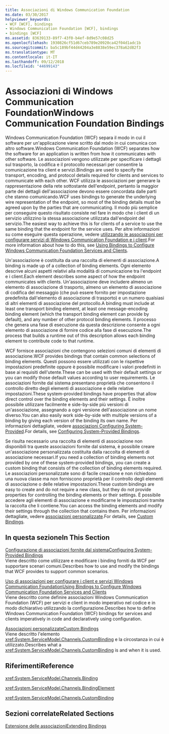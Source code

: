 ```yaml
---
title: Associazioni di Windows Communication Foundation
ms.date: 03/30/2017
helpviewer_keywords:
- WCF [WCF], bindings
- Windows Communication Foundation [WCF], bindings
- bindings [WCF]
ms.assetid: 83639133-89f7-43f0-b4ef-8d9e57c08d25
ms.openlocfilehash: 1930826cf51d67ceb789e20920ca42f04d1adc1b
ms.sourcegitcommit: ba5c189bf44d44204a3e8838e59ec378a62d82f3
ms.translationtype: MT
ms.contentlocale: it-IT
ms.lasthandoff: 09/12/2018
ms.locfileid: "44699143"
---
```

# <a name="windows-communication-foundation-bindings"></a><span data-ttu-id="0781f-102">Associazioni di Windows Communication Foundation</span><span class="sxs-lookup"><span data-stu-id="0781f-102">Windows Communication Foundation Bindings</span></span>
<span data-ttu-id="0781f-103">Windows Communication Foundation (WCF) separa il modo in cui il software per un'applicazione viene scritto dal modo in cui comunica con altro software.</span><span class="sxs-lookup"><span data-stu-id="0781f-103">Windows Communication Foundation (WCF) separates how the software for an application is written from how it communicates with other software.</span></span> <span data-ttu-id="0781f-104">Le associazioni vengono utilizzate per specificare i dettagli sul trasporto, la codifica e il protocollo necessari per consentire la comunicazione tra client e servizi.</span><span class="sxs-lookup"><span data-stu-id="0781f-104">Bindings are used to specify the transport, encoding, and protocol details required for clients and services to communicate with each other.</span></span> <span data-ttu-id="0781f-105">WCF utilizza le associazioni per generare la rappresentazione della rete sottostante dell'endpoint, pertanto la maggior parte dei dettagli dell'associazione devono essere concordata dalle parti che stanno comunicando.</span><span class="sxs-lookup"><span data-stu-id="0781f-105">WCF uses bindings to generate the underlying wire representation of the endpoint, so most of the binding details must be agreed upon by the parties that are communicating.</span></span> <span data-ttu-id="0781f-106">Il modo più semplice per conseguire questo risultato consiste nel fare in modo che i client di un servizio utilizzino la stessa associazione utilizzata dall'endpoint del servizio.</span><span class="sxs-lookup"><span data-stu-id="0781f-106">The easiest way to achieve this is for clients of a service to use the same binding that the endpoint for the service uses.</span></span> <span data-ttu-id="0781f-107">Per altre informazioni su come eseguire questa operazione, vedere [utilizzando le associazioni per configurare servizi di Windows Communication Foundation e i client](https://msdn.microsoft.com/library/bd8b277b-932f-472f-a42a-b02bb5257dfb).</span><span class="sxs-lookup"><span data-stu-id="0781f-107">For more information about how to do this, see [Using Bindings to Configure Windows Communication Foundation Services and Clients](https://msdn.microsoft.com/library/bd8b277b-932f-472f-a42a-b02bb5257dfb).</span></span>  
  
 <span data-ttu-id="0781f-108">Un'associazione è costituita da una raccolta di elementi di associazione.</span><span class="sxs-lookup"><span data-stu-id="0781f-108">A binding is made up of a collection of binding elements.</span></span> <span data-ttu-id="0781f-109">Ogni elemento descrive alcuni aspetti relativi alla modalità di comunicazione tra l'endpoint e i client.</span><span class="sxs-lookup"><span data-stu-id="0781f-109">Each element describes some aspect of how the endpoint communicates with clients.</span></span> <span data-ttu-id="0781f-110">Un'associazione deve includere almeno un elemento di associazione di trasporto, almeno un elemento di associazione di codifica del messaggio (che può essere fornito per impostazione predefinita dall'elemento di associazione di trasporto) e un numero qualsiasi di altri elementi di associazione del protocollo.</span><span class="sxs-lookup"><span data-stu-id="0781f-110">A binding must include at least one transport binding element, at least one message-encoding binding element (which the transport binding element can provide by default), and any number of other protocol binding elements.</span></span> <span data-ttu-id="0781f-111">Il processo che genera una fase di esecuzione da questa descrizione consente a ogni elemento di associazione di fornire codice alla fase di esecuzione.</span><span class="sxs-lookup"><span data-stu-id="0781f-111">The process that builds a runtime out of this description allows each binding element to contribute code to that runtime.</span></span>  
  
 <span data-ttu-id="0781f-112">WCF fornisce associazioni che contengono selezioni comuni di elementi di associazione.</span><span class="sxs-lookup"><span data-stu-id="0781f-112">WCF provides bindings that contain common selections of binding elements.</span></span> <span data-ttu-id="0781f-113">Questi possono essere utilizzati con le rispettive impostazioni predefinite oppure è possibile modificare i valori predefiniti in base ai requisiti dell'utente.</span><span class="sxs-lookup"><span data-stu-id="0781f-113">These can be used with their default settings or you can modify those default values according to user requirements.</span></span> <span data-ttu-id="0781f-114">Le associazioni fornite dal sistema presentano proprietà che consentono il controllo diretto degli elementi di associazione e delle relative impostazioni.</span><span class="sxs-lookup"><span data-stu-id="0781f-114">These system-provided bindings have properties that allow direct control over the binding elements and their settings.</span></span> <span data-ttu-id="0781f-115">È inoltre possibile utilizzare facilmente e side-by-side più versioni di un'associazione, assegnando a ogni versione dell'associazione un nome diverso.</span><span class="sxs-lookup"><span data-stu-id="0781f-115">You can also easily work side-by-side with multiple versions of a binding by giving each version of the binding its own name.</span></span> <span data-ttu-id="0781f-116">Per informazioni dettagliate, vedere [associazioni Configuring System-Provided](../../../../docs/framework/wcf/feature-details/configuring-system-provided-bindings.md).</span><span class="sxs-lookup"><span data-stu-id="0781f-116">For details, see [Configuring System-Provided Bindings](../../../../docs/framework/wcf/feature-details/configuring-system-provided-bindings.md).</span></span>  
  
 <span data-ttu-id="0781f-117">Se risulta necessario una raccolta di elementi di associazione non disponibili tra queste associazioni fornite dal sistema, è possibile creare un'associazione personalizzata costituita dalla raccolta di elementi di associazione necessari.</span><span class="sxs-lookup"><span data-stu-id="0781f-117">If you need a collection of binding elements not provided by one of these system-provided bindings, you can create a custom binding that consists of the collection of binding elements required.</span></span> <span data-ttu-id="0781f-118">Le associazioni personalizzate sono di facile creazione e non richiedono una nuova classe ma non forniscono proprietà per il controllo degli elementi di associazione o delle relative impostazioni.</span><span class="sxs-lookup"><span data-stu-id="0781f-118">These custom bindings are easy to create and do not require a new class, but they do not provide properties for controlling the binding elements or their settings.</span></span> <span data-ttu-id="0781f-119">È possibile accedere agli elementi di associazione e modificarne le impostazioni tramite la raccolta che li contiene.</span><span class="sxs-lookup"><span data-stu-id="0781f-119">You can access the binding elements and modify their settings through the collection that contains them.</span></span> <span data-ttu-id="0781f-120">Per informazioni dettagliate, vedere [associazioni personalizzate](../../../../docs/framework/wcf/extending/custom-bindings.md).</span><span class="sxs-lookup"><span data-stu-id="0781f-120">For details, see [Custom Bindings](../../../../docs/framework/wcf/extending/custom-bindings.md).</span></span>  
  
## <a name="in-this-section"></a><span data-ttu-id="0781f-121">In questa sezione</span><span class="sxs-lookup"><span data-stu-id="0781f-121">In This Section</span></span>  
 [<span data-ttu-id="0781f-122">Configurazione di associazioni fornite dal sistema</span><span class="sxs-lookup"><span data-stu-id="0781f-122">Configuring System-Provided Bindings</span></span>](../../../../docs/framework/wcf/feature-details/configuring-system-provided-bindings.md)  
 <span data-ttu-id="0781f-123">Viene descritto come utilizzare e modificare i binding forniti da WCF per supportare scenari comuni.</span><span class="sxs-lookup"><span data-stu-id="0781f-123">Describes how to use and modify the bindings that WCF provides to support common scenarios.</span></span>  
  
 [<span data-ttu-id="0781f-124">Uso di associazioni per configurare i client e servizi Windows Communication Foundation</span><span class="sxs-lookup"><span data-stu-id="0781f-124">Using Bindings to Configure Windows Communication Foundation Services and Clients</span></span>](https://msdn.microsoft.com/library/bd8b277b-932f-472f-a42a-b02bb5257dfb)  
 <span data-ttu-id="0781f-125">Viene descritto come definire associazioni Windows Communication Foundation (WCF) per servizi e client in modo imperativo nel codice e in modo dichiarativo utilizzando la configurazione.</span><span class="sxs-lookup"><span data-stu-id="0781f-125">Describes how to define Windows Communication Foundation (WCF) bindings for services and clients imperatively in code and declaratively using configuration.</span></span>  
  
 [<span data-ttu-id="0781f-126">Associazioni personalizzate</span><span class="sxs-lookup"><span data-stu-id="0781f-126">Custom Bindings</span></span>](../../../../docs/framework/wcf/extending/custom-bindings.md)  
 <span data-ttu-id="0781f-127">Viene descritto l'elemento <xref:System.ServiceModel.Channels.CustomBinding> e la circostanza in cui è utilizzato.</span><span class="sxs-lookup"><span data-stu-id="0781f-127">Describes what a <xref:System.ServiceModel.Channels.CustomBinding> is and when it is used.</span></span>  
  
## <a name="reference"></a><span data-ttu-id="0781f-128">Riferimenti</span><span class="sxs-lookup"><span data-stu-id="0781f-128">Reference</span></span>  
 <xref:System.ServiceModel.Channels.Binding>  
  
 <xref:System.ServiceModel.Channels.BindingElement>  
  
 <xref:System.ServiceModel.Channels.CustomBinding>  
  
## <a name="related-sections"></a><span data-ttu-id="0781f-129">Sezioni correlate</span><span class="sxs-lookup"><span data-stu-id="0781f-129">Related Sections</span></span>  
 [<span data-ttu-id="0781f-130">Estensione delle associazioni</span><span class="sxs-lookup"><span data-stu-id="0781f-130">Extending Bindings</span></span>](../../../../docs/framework/wcf/extending/extending-bindings.md)
